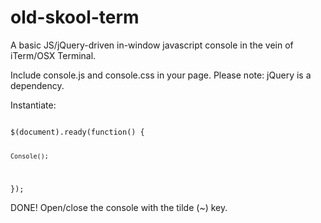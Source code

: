 # old-skool-term
A basic JS/jQuery-driven in-window javascript console in the vein of iTerm/OSX Terminal.

Include console.js and console.css in your page. Please note: jQuery is a dependency.

Instantiate:

<code>
$(document).ready(function() {
  
    Console();
  
});
</code>

DONE! Open/close the console with the tilde (~) key.
